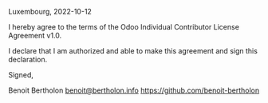 Luxembourg, 2022-10-12

I hereby agree to the terms of the Odoo Individual Contributor License
Agreement v1.0.

I declare that I am authorized and able to make this agreement and sign this
declaration.

Signed,

Benoit Bertholon benoit@bertholon.info https://github.com/benoit-bertholon
